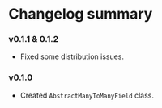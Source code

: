 Changelog summary
=================

### v0.1.1 & 0.1.2
* Fixed some distribution issues.

### v0.1.0
* Created `AbstractManyToManyField` class.
